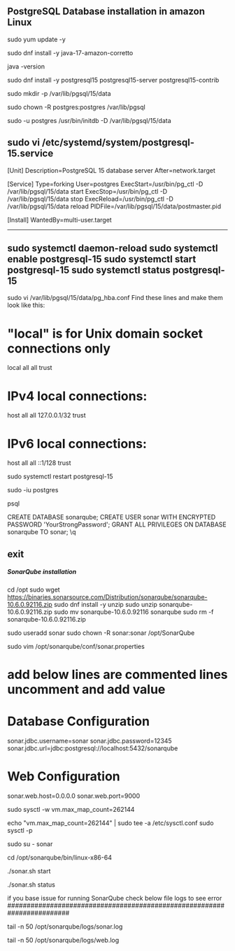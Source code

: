 ## PostgreSQL Database installation in amazon Linux
 
sudo yum update -y

sudo dnf install -y java-17-amazon-corretto

java -version

sudo dnf install -y postgresql15 postgresql15-server postgresql15-contrib

sudo mkdir -p /var/lib/pgsql/15/data

sudo chown -R postgres:postgres /var/lib/pgsql

sudo -u postgres /usr/bin/initdb -D /var/lib/pgsql/15/data


sudo vi /etc/systemd/system/postgresql-15.service
-------------------------------------------------


[Unit]
Description=PostgreSQL 15 database server
After=network.target

[Service]
Type=forking
User=postgres
ExecStart=/usr/bin/pg_ctl -D /var/lib/pgsql/15/data start
ExecStop=/usr/bin/pg_ctl -D /var/lib/pgsql/15/data stop
ExecReload=/usr/bin/pg_ctl -D /var/lib/pgsql/15/data reload
PIDFile=/var/lib/pgsql/15/data/postmaster.pid

[Install]
WantedBy=multi-user.target

-------------------------------------

sudo systemctl daemon-reload
sudo systemctl enable postgresql-15
sudo systemctl start postgresql-15
sudo systemctl status postgresql-15
-----------------------------------------

sudo vi /var/lib/pgsql/15/data/pg_hba.conf
Find these lines and make them look like this:

# "local" is for Unix domain socket connections only
local   all             all                                     trust
# IPv4 local connections:
host    all             all             127.0.0.1/32            trust
# IPv6 local connections:
host    all             all             ::1/128                 trust


sudo systemctl restart postgresql-15

sudo -iu postgres

psql

CREATE DATABASE sonarqube;
CREATE USER sonar WITH ENCRYPTED PASSWORD 'YourStrongPassword';
GRANT ALL PRIVILEGES ON DATABASE sonarqube TO sonar;
\q

exit
----------

##### SonarQube installation ###################

cd /opt
sudo wget https://binaries.sonarsource.com/Distribution/sonarqube/sonarqube-10.6.0.92116.zip
sudo dnf install -y unzip
sudo unzip sonarqube-10.6.0.92116.zip
sudo mv sonarqube-10.6.0.92116 sonarqube
sudo rm -f sonarqube-10.6.0.92116.zip

sudo useradd sonar
sudo chown -R sonar:sonar /opt/SonarQube

sudo vim /opt/sonarqube/conf/sonar.properties

# add below lines are commented lines uncomment and add value 

# Database Configuration
sonar.jdbc.username=sonar
sonar.jdbc.password=12345
sonar.jdbc.url=jdbc:postgresql://localhost:5432/sonarqube

# Web Configuration
sonar.web.host=0.0.0.0
sonar.web.port=9000


sudo sysctl -w vm.max_map_count=262144

echo "vm.max_map_count=262144" | sudo tee -a /etc/sysctl.conf
sudo sysctl -p

sudo su - sonar

cd /opt/sonarqube/bin/linux-x86-64

./sonar.sh start

./sonar.sh status


if you base issue for running SonarQube check below file logs to see error
########################################################################

tail -n 50 /opt/sonarqube/logs/sonar.log

tail -n 50 /opt/sonarqube/logs/web.log











